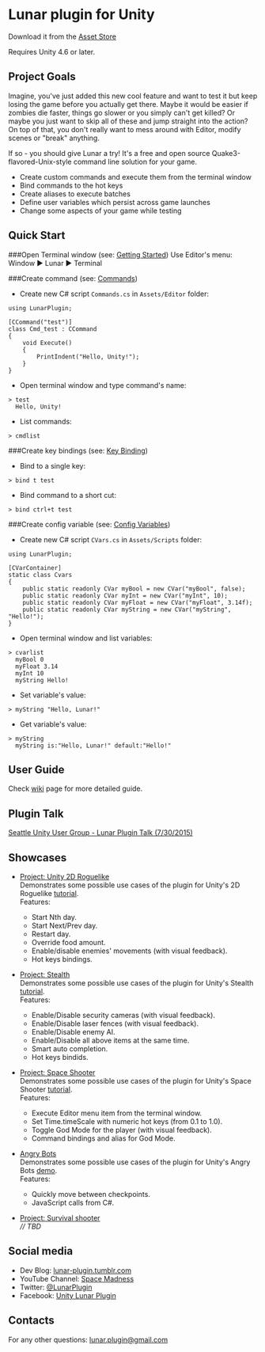# Lunar plugin for Unity

Download it from the [Asset Store](https://goo.gl/xo5IIf)

Requires Unity 4.6 or later.

## Project Goals

Imagine, you've just added this new cool feature and want to test it but keep losing the game before you actually get there. Maybe it would be easier if zombies die faster, things go slower or you simply can't get killed? Or maybe you just want to skip all of these and jump straight into the action? On top of that, you don't really want to mess around with Editor, modify scenes or "break" anything.

If so - you should give Lunar a try! It's a free and open source Quake3-flavored-Unix-style command line solution for your game.

- Create custom commands and execute them from the terminal window
- Bind commands to the hot keys
- Create aliases to execute batches
- Define user variables which persist across game launches
- Change some aspects of your game while testing

## Quick Start

###Open Terminal window (see: [Getting Started](https://github.com/SpaceMadness/lunar-unity-plugin/wiki/Getting-Started))
Use Editor's menu:  Window ▶ Lunar ▶ Terminal

###Create command (see: [Commands](https://github.com/SpaceMadness/lunar-unity-plugin/wiki/Commands))
* Create new C# script `Commands.cs` in `Assets/Editor` folder:  
```
using LunarPlugin;

[CCommand("test")]
class Cmd_test : CCommand
{
    void Execute()
    {
        PrintIndent("Hello, Unity!");
    }
}
```
* Open terminal window and type command's name:  
```
> test
  Hello, Unity!
```
* List commands:
```
> cmdlist
```

###Create key bindings (see: [Key Binding](https://github.com/SpaceMadness/lunar-unity-plugin/wiki/Key-Binding))
* Bind to a single key:
```
> bind t test
```
* Bind command to a short cut:
```
> bind ctrl+t test
```

###Create config variable (see: [Config Variables](https://github.com/SpaceMadness/lunar-unity-plugin/wiki/Config-Variables))
* Create new C# script `CVars.cs` in `Assets/Scripts` folder:  
```
using LunarPlugin;

[CVarContainer]
static class Cvars
{
	public static readonly CVar myBool = new CVar("myBool", false);
	public static readonly CVar myInt = new CVar("myInt", 10);
	public static readonly CVar myFloat = new CVar("myFloat", 3.14f);
	public static readonly CVar myString = new CVar("myString", "Hello!");
}
```
* Open terminal window and list variables:  
```
> cvarlist
  myBool 0
  myFloat 3.14
  myInt 10
  myString Hello!
```
* Set variable's value:  
```
> myString "Hello, Lunar!"
```
* Get variable's value:
```
> myString
  myString is:"Hello, Lunar!" default:"Hello!"
```
## User Guide

Check [wiki](https://github.com/SpaceMadness/lunar-unity-plugin/wiki) page for more detailed guide.

## Plugin Talk

[Seattle Unity User Group - Lunar Plugin Talk (7/30/2015)](https://youtu.be/QmhfoxK9qJE)

## Showcases

- [Project: Unity 2D Roguelike](http://goo.gl/je1cpc)  
Demonstrates some possible use cases of the plugin for Unity's 2D Roguelike [tutorial](https://unity3d.com/learn/tutorials/projects/2d-roguelike).  
Features:
  * Start Nth day.
  * Start Next/Prev day.
  * Restart day.
  * Override food amount.
  * Enable/disable enemies' movements (with visual feedback).
  * Hot keys bindings.
  
- [Project: Stealth](http://goo.gl/KlQgRn)  
Demonstrates some possible use cases of the plugin for Unity's Stealth [tutorial](https://unity3d.com/learn/tutorials/projects/stealth).  
Features:
  * Enable/Disable security cameras (with visual feedback).
  * Enable/Disable laser fences (with visual feedback).
  * Enable/Disable enemy AI.
  * Enable/Disable all above items at the same time.
  * Smart auto completion.
  * Hot keys bindids.
  
- [Project: Space Shooter](http://goo.gl/AzlZJp)  
Demonstrates some possible use cases of the plugin for Unity's Space Shooter [tutorial](https://unity3d.com/learn/tutorials/projects/space-shooter).  
Features:
  * Execute Editor menu item from the terminal window.  
  * Set Time.timeScale with numeric hot keys (from 0.1 to 1.0).
  * Toggle God Mode for the player (with visual feedback).
  * Command bindings and alias for God Mode.

- [Angry Bots](http://goo.gl/AB9ULT)  
Demonstrates some possible use cases of the plugin for Unity's Angry Bots [demo](https://www.assetstore.unity3d.com/en/#!/content/12175).  
Features:  
  * Quickly move between checkpoints.
  * JavaScript calls from C#.

- [Project: Survival shooter](https://unity3d.com/learn/tutorials/projects/survival-shooter)  
  *// TBD*
  
## Social media

- Dev Blog: [lunar-plugin.tumblr.com](http://lunar-plugin.tumblr.com/)
- YouTube Channel: [Space Madness](https://www.youtube.com/channel/UCNZ2ja_pI9wqKsZcnVnt_zQ)
- Twitter: [@LunarPlugin](https://twitter.com/intent/follow?screen_name=LunarPlugin&user_id=2939274198)
- Facebook: [Unity Lunar Plugin](https://www.facebook.com/LunarPlugin)
 
## Contacts

For any other questions: lunar.plugin@gmail.com
